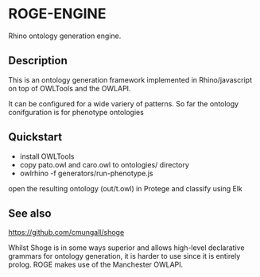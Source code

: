 ROGE-ENGINE
===========

Rhino ontology generation engine.

Description
-----------

This is an ontology generation framework implemented in
Rhino/javascript on top of OWLTools and the OWLAPI.

It can be configured for a wide variery of patterns. So far the
ontology conifguration is for phenotype ontologies

Quickstart
----------

* install OWLTools
* copy pato.owl and caro.owl to ontologies/ directory
* owlrhino  -f generators/run-phenotype.js

open the resulting ontology (out/t.owl) in Protege and classify using Elk

See also
--------

https://github.com/cmungall/shoge

Whilst Shoge is in some ways superior and allows high-level
declarative grammars for ontology generation, it is harder to use
since it is entirely prolog. ROGE makes use of the Manchester OWLAPI.
